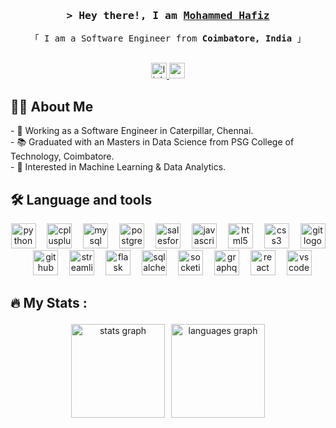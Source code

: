 <h3 align="center">
        <samp>&gt; Hey there!, I am
                <b><a href="https://github.com/Hafiz408">Mohammed Hafiz</a></b>
        </samp>
</h3>

<p align="center"> 
  <samp>
    「 I am a Software Engineer from <b>Coimbatore, India</b> 」
    <br>
    <br>
  </samp>
</p>

<div align="center">
  <a href="https://linkedin.com/in/hafiz408" target="_blank">
    <img src="https://img.shields.io/static/v1?message=LinkedIn&logo=linkedin&label=&color=0077B5&logoColor=white&labelColor=&style=for-the-badge" height="25" alt="linkedin logo"  />
  </a>
  <img src="https://img.shields.io/static/v1?message=Gmail&logo=gmail&label=&color=D14836&logoColor=white&labelColor=&style=for-the-badge" height="25" alt="gmail logo"  />
</div>

## 👩‍💻  About Me

<p align="left">
  - 🔭 Working as a Software Engineer in Caterpillar, Chennai.<br>
  - 📚 Graduated with an Masters in Data Science from PSG College of Technology, Coimbatore.<br>
  - 💭 Interested in Machine Learning & Data Analytics.<br/>
</p>

## 🛠 Language and tools</h3>

<div align="center">
  <img src="https://cdn.jsdelivr.net/gh/devicons/devicon/icons/python/python-original.svg" height="40" alt="python logo"  />
  <img width="10" />
  <img src="https://cdn.jsdelivr.net/gh/devicons/devicon/icons/cplusplus/cplusplus-original.svg" height="40" alt="cplusplus logo"  />
  <img width="10" />
  <img src="https://cdn.jsdelivr.net/gh/devicons/devicon/icons/mysql/mysql-original.svg" height="40" alt="mysql logo"  />
  <img width="10" />
  <img src="https://cdn.jsdelivr.net/gh/devicons/devicon/icons/postgresql/postgresql-original.svg" height="40" alt="postgresql logo"  />
  <img width="10" />
  <img src="https://cdn.jsdelivr.net/gh/devicons/devicon/icons/salesforce/salesforce-original.svg" height="40" alt="salesforce logo"  />
  <img width="10" />
  <img src="https://cdn.jsdelivr.net/gh/devicons/devicon/icons/javascript/javascript-original.svg" height="40" alt="javascript logo"  />
  <img width="10" />
  <img src="https://cdn.jsdelivr.net/gh/devicons/devicon/icons/html5/html5-original.svg" height="40" alt="html5 logo"  />
  <img width="10" />
  <img src="https://cdn.jsdelivr.net/gh/devicons/devicon/icons/css3/css3-original.svg" style="background-color:white" height="40" alt="css3 logo"  />
  <img width="10" />
  <img src="https://cdn.jsdelivr.net/gh/devicons/devicon/icons/git/git-original.svg" height="40" alt="git logo"  style="background-color: white;"/>
  <img width="10" />
  <img src="https://cdn.jsdelivr.net/gh/devicons/devicon/icons/github/github-original-wordmark.svg" height="40" alt="github logo" style="background-color: white;" />
  <img width="10" />
  <img src="https://cdn.jsdelivr.net/gh/devicons/devicon/icons/streamlit/streamlit-original-wordmark.svg" height="40" alt="streamlit logo"  />
  <img width="10" />
  <img src="https://cdn.jsdelivr.net/gh/devicons/devicon/icons/flask/flask-original-wordmark.svg" height="40" alt="flask logo"  />
  <img width="10" />
  <img src="https://cdn.jsdelivr.net/gh/devicons/devicon/icons/sqlalchemy/sqlalchemy-original-wordmark.svg" height="40" alt="sqlalchemy logo"  />
  <img width="10" />
  <img src="https://cdn.jsdelivr.net/gh/devicons/devicon/icons/socketio/socketio-original-wordmark.svg" height="40" alt="socketio logo"  />
  <img width="10" />
  <img src="https://cdn.jsdelivr.net/gh/devicons/devicon/icons/graphql/graphql-plain-wordmark.svg" height="40" alt="graphql logo"  />
  <img width="10" />
  <img src="https://cdn.jsdelivr.net/gh/devicons/devicon/icons/react/react-original.svg" height="40" alt="react logo"  />
  <img width="10" />
  <img src="https://cdn.jsdelivr.net/gh/devicons/devicon/icons/vscode/vscode-original.svg" height="40" alt="vscode logo"  />
</div>

## 🔥 My Stats :</h3>

<div align="center">
  <img src="https://github-readme-stats.vercel.app/api?username=hafiz408&hide_title=false&hide_rank=false&show_icons=true&include_all_commits=true&count_private=true&disable_animations=false&theme=dracula&locale=en&hide_border=false" height="150" style="padding:3px;" alt="stats graph"  />
  
  <img src="https://github-readme-stats.vercel.app/api/top-langs?username=hafiz408&locale=en&hide_title=false&layout=compact&card_width=320&langs_count=5&theme=dracula&hide_border=false" height="150"  style="padding:3px;" alt="languages graph"  />
</div>

